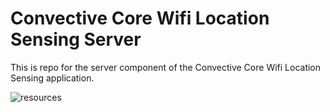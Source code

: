 # Convective Core Wifi Location Sensing Server

This is repo for the server component of the Convective Core Wifi Location Sensing application.

![resources](https://docs.google.com/drawings/d/1uRyrJErABrvka3FO41T6eZQhlXT03WFtqRzuF8yKTb4/pub?w=1372&h=759)
